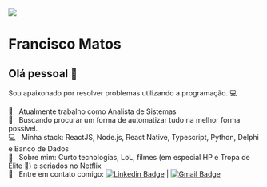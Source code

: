 <img width="auto" src="https://github.com/tgmarinho/tgmarinho/blob/master/banner.png">


# Francisco Matos

## Olá pessoal 👋
Sou apaixonado por resolver problemas utilizando a programação. :computer:

 :rocket:  &nbsp; Atualmente trabalho como Analista de Sistemas
 <br/> :purple_heart: &nbsp; Buscando procurar um forma de automatizar tudo na melhor forma possível.
  <br/> :computer: &nbsp; Minha stack: ReactJS, Node.js, React Native, Typescript, Python, Delphi e Banco de Dados
 <br/> 💬  &nbsp; Sobre mim: Curto tecnologias, LoL, filmes (em especial HP e Tropa de Elite :cop:) e seriados no Netflix
 <br/> :email: &nbsp; Entre em contato comigo: [![Linkedin Badge](https://img.shields.io/badge/-FranciscoMatosJr-blue?style=flat-square&logo=Linkedin&logoColor=white&link=https://www.linkedin.com/in/franciscomatosjr/)](https://www.linkedin.com/in/franciscomatosjr/) 
| 
[![Gmail Badge](https://img.shields.io/badge/-junior.mg@gmail.com-c14438?style=flat-square&logo=Gmail&logoColor=white&link=mailto:junior.mg@gmail.com)](mailto:junior.mg@gmail.com)



